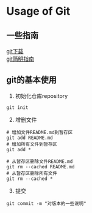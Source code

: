 # Usage of Git

## 一些指南

[git下载](https://git-scm.com/downloads)  
[git简明指南](https://rogerdudler.github.io/git-guide/index.zh.html)


## git的基本使用

1. 初始化仓库repository
```shell
git init
```
2. 增删文件
```shell
# 增加文件README.md到暂存区
git add README.md
# 增加所有文件到暂存区
git add *

# 从暂存区删除文件README.md
git rm --cached README.md
# 从暂存区删除所有文件
git rm --cached *
```
3. 提交
```shell
git commit -m "对版本的一些说明"
```

